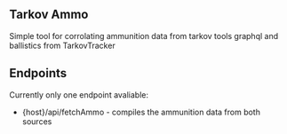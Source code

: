 ## Tarkov Ammo

Simple tool for corrolating ammunition data from tarkov tools graphql and ballistics from TarkovTracker

## Endpoints

Currently only one endpoint avaliable:

- {host}/api/fetchAmmo - compiles the ammunition data from both sources
